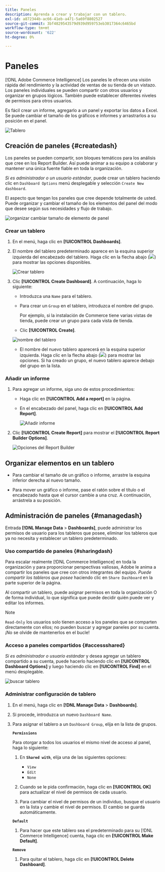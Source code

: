 ```yaml
---
title: Paneles
description: Aprenda a crear y trabajar con un tablero.
exl-id: a872344b-ac66-41eb-a471-5a69f8802527
source-git-commit: 3bf4829543579d939d959753eb3017364c6465bd
workflow-type: tm+mt
source-wordcount: '622'
ht-degree: 0%

---
```


# Paneles

[!DNL Adobe Commerce Intelligence] Los paneles le ofrecen una visión rápida del rendimiento y la actividad de ventas de su tienda de un vistazo. Los paneles individuales se pueden compartir con otros usuarios y organizar en grupos lógicos. También puede establecer diferentes niveles de permisos para otros usuarios.

Es fácil crear un informe, agregarlo a un panel y exportar los datos a Excel. Se puede cambiar el tamaño de los gráficos e informes y arrastrarlos a su posición en el panel.

![Tablero](../../assets/magento-bi-report-builder-revenue-by-products-formula-report-holiday-sales-dashboard.png)

## Creación de paneles {#createdash}

Los paneles se pueden compartir, son bloques temáticos para los análisis que cree en los Report Builder. Así puede animar a su equipo a colaborar y mantener una única fuente fiable en toda la organización.

*Si es administrador o un usuario estándar*, puede crear un tablero haciendo clic en `Dashboard Options` menú desplegable y selección `Create New dashboard`.

El aspecto que tengan los paneles que cree depende totalmente de usted. Puede organizar y cambiar el tamaño de los elementos del panel del modo que desee según sus necesidades y flujo de trabajo.

![organizar cambiar tamaño de elemento de panel](../../assets/arrange_resize_dashboard_element.gif)

### Crear un tablero

1. En el menú, haga clic en **[!UICONTROL Dashboards]**.

1. El nombre del tablero predeterminado aparece en la esquina superior izquierda del encabezado del tablero. Haga clic en la flecha abajo (![](../../assets/magento-bi-btn-down.png)) para mostrar las opciones disponibles.

   ![Crear tablero](../../assets/magento-bi-dashboard-create.png)

1. Clic **[!UICONTROL Create Dashboard]**. A continuación, haga lo siguiente:

   * Introduzca una `Name` para el tablero.

   * Para crear un `Group` en el tablero, introduzca el nombre del grupo.

      Por ejemplo, si la instalación de Commerce tiene varias vistas de tienda, puede crear un grupo para cada vista de tienda.

   * Clic **[!UICONTROL Create]**.

   ![nombre del tablero](../../assets/magento-bi-dashboard-create-name.png)

   * El nombre del nuevo tablero aparecerá en la esquina superior izquierda. Haga clic en la flecha abajo (![](../../assets/magento-bi-btn-down.png)) para mostrar las opciones. Si ha creado un grupo, el nuevo tablero aparece debajo del grupo en la lista.


### Añadir un informe

1. Para agregar un informe, siga uno de estos procedimientos:

   * Haga clic en **[!UICONTROL Add a report]** en la página.

   * En el encabezado del panel, haga clic en **[!UICONTROL Add Report]**.

      ![Añadir informe](../../assets/magento-bi-dashboard-create-add-report.png)

1. Clic **[!UICONTROL Create Report]** para mostrar el **[!UICONTROL Report Builder Options]**.

   ![Opciones del Report Builder](../../assets/magento-bi-report-builder.png)

## Organizar elementos en un tablero

* Para cambiar el tamaño de un gráfico o informe, arrastre la esquina inferior derecha al nuevo tamaño.

* Para mover un gráfico o informe, pase el ratón sobre el título o el encabezado hasta que el cursor cambie a una cruz. A continuación, arrástrela a su posición.

## Administración de paneles {#managedash}

Entrada **[!DNL Manage Data** > **Dashboards]**, puede administrar los permisos de usuario para los tableros que posee, eliminar los tableros que ya no necesita y establecer un tablero predeterminado.

### Uso compartido de paneles {#sharingdash}

Para escalar realmente [!DNL Commerce Intelligence] en toda la organización y para proporcionar perspectivas valiosas, Adobe le anima a compartir los paneles que cree con otros integrantes del equipo. *Puede compartir los tableros que posee* haciendo clic en `Share Dashboard` en la parte superior de la página.

Al compartir un tablero, puede asignar permisos en toda la organización O de forma individual, lo que significa que puede decidir quién puede ver y editar los informes.

>[!NOTE]
>
>`Read-Only` los usuarios solo tienen acceso a los paneles que se comparten directamente con ellos; no pueden buscar y agregar paneles por su cuenta. ¡No se olvide de mantenerlos en el bucle!

### Acceso a paneles compartidos {#accessshared}

*Si es administrador o usuario estándar* y desea agregar un tablero compartido a su cuenta, puede hacerlo haciendo clic en **[!UICONTROL Dashboard Options]** y luego haciendo clic en **[!UICONTROL Find]** en el menú desplegable.

![buscar tablero](../../assets/find_dashboard.png)<!--{: width="1000" height="535"}-->

### Administrar configuración de tablero

1. En el menú, haga clic en **[!DNL Manage Data** > **Dashboards]**.

1. Si procede, introduzca un nuevo `Dashboard Name`.

1. Para asignar el tablero a un `Dashboard Group`, elija en la lista de grupos.

   **`Permissions`**

   Para otorgar a todos los usuarios el mismo nivel de acceso al panel, haga lo siguiente:

   1. En **`Shared with`**, elija una de las siguientes opciones:

      * `View`
      * `Edit`
      * `None`
   1. Cuando se le pida confirmación, haga clic en **[!UICONTROL OK]** para actualizar el nivel de permisos de cada usuario.

   1. Para cambiar el nivel de permisos de un individuo, busque el usuario en la lista y cambie el nivel de permisos. El cambio se guarda automáticamente.

   **`Default`**

   1. Para hacer que este tablero sea el predeterminado para su [!DNL Commerce Intelligence] cuenta, haga clic en **[!UICONTROL Make Default]**.

   **`Remove`**

   1. Para quitar el tablero, haga clic en **[!UICONTROL Delete Dashboard]**.
